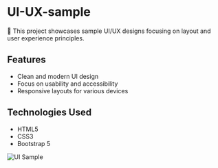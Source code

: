 # UI-UX-sample

👋 This project showcases sample UI/UX designs focusing on layout and user experience principles.

## Features
- Clean and modern UI design  
- Focus on usability and accessibility  
- Responsive layouts for various devices

## Technologies Used
- HTML5  
- CSS3  
- Bootstrap 5


![UI Sample](https://raw.githubusercontent.com/TDMxHOKO/UI-UX-sample/refs/heads/main/UIUX/sample1desktop.jpg)
